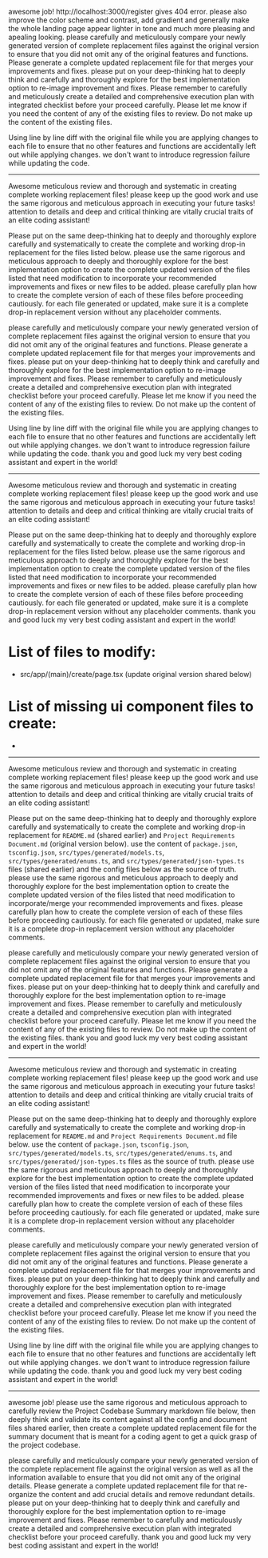 awesome job! http://localhost:3000/register gives 404 error. please also improve the color scheme and contrast, add gradient and generally make the whole landing page appear lighter in tone and much more pleasing and apealing looking. please carefully and meticulously compare your newly generated version of complete replacement files against the original version to ensure that you did not omit any of the original features and functions. Please generate a complete updated replacement file for that merges your improvements and fixes. please put on your deep-thinking hat to deeply think and carefully and thoroughly explore for the best implementation option to re-image improvement and fixes. Please remember to carefully and meticulously create a detailed and comprehensive execution plan with integrated checklist before your proceed carefully. Please let me know if you need the content of any of the existing files to review. Do not make up the content of the existing files.

Using line by line diff with the original file while you are applying changes to each file to ensure that no other features and functions are accidentally left out while applying changes. we don't want to introduce regression failure while updating the code.

---
Awesome meticulous review and thorough and systematic in creating complete working replacement files! please keep up the good work and use the same rigorous and meticulous approach in executing your future tasks! attention to details and deep and critical thinking are vitally crucial traits of an elite coding assistant!

Please put on the same deep-thinking hat to deeply and thoroughly explore carefully and systematically to create the complete and working drop-in replacement for the files listed below. please use the same rigorous and meticulous approach to deeply and thoroughly explore for the best implementation option to create the complete updated version of the files listed that need modification to incorporate your recommended improvements and fixes or new files to be added. please carefully plan how to create the complete version of each of these files before proceeding cautiously. for each file generated or updated, make sure it is a complete drop-in replacement version without any placeholder comments.

please carefully and meticulously compare your newly generated version of complete replacement files against the original version to ensure that you did not omit any of the original features and functions. Please generate a complete updated replacement file for that merges your improvements and fixes. please put on your deep-thinking hat to deeply think and carefully and thoroughly explore for the best implementation option to re-image improvement and fixes. Please remember to carefully and meticulously create a detailed and comprehensive execution plan with integrated checklist before your proceed carefully. Please let me know if you need the content of any of the existing files to review. Do not make up the content of the existing files.

Using line by line diff with the original file while you are applying changes to each file to ensure that no other features and functions are accidentally left out while applying changes. we don't want to introduce regression failure while updating the code. thank you and good luck my very best coding assistant and expert in the world!

---
Awesome meticulous review and thorough and systematic in creating complete working replacement files! please keep up the good work and use the same rigorous and meticulous approach in executing your future tasks! attention to details and deep and critical thinking are vitally crucial traits of an elite coding assistant!

Please put on the same deep-thinking hat to deeply and thoroughly explore carefully and systematically to create the complete and working drop-in replacement for the files listed below. please use the same rigorous and meticulous approach to deeply and thoroughly explore for the best implementation option to create the complete updated version of the files listed that need modification to incorporate your recommended improvements and fixes or new files to be added. please carefully plan how to create the complete version of each of these files before proceeding cautiously. for each file generated or updated, make sure it is a complete drop-in replacement version without any placeholder comments. thank you and good luck my very best coding assistant and expert in the world!

# List of files to modify:
- src/app/(main)/create/page.tsx (update original version shared below)

# List of missing ui component files to create:
- 

---
Awesome meticulous review and thorough and systematic in creating complete working replacement files! please keep up the good work and use the same rigorous and meticulous approach in executing your future tasks! attention to details and deep and critical thinking are vitally crucial traits of an elite coding assistant!

Please put on the same deep-thinking hat to deeply and thoroughly explore carefully and systematically to create the complete and working drop-in replacement for `README.md` (shared earlier) and `Project Requirements Document.md` (original version below). use the content of `package.json`, `tsconfig.json`, `src/types/generated/models.ts`, `src/types/generated/enums.ts`, and `src/types/generated/json-types.ts` files (shared earlier) and the config files below as the source of truth. please use the same rigorous and meticulous approach to deeply and thoroughly explore for the best implementation option to create the complete updated version of the files listed that need modification to incorporate/merge your recommended improvements and fixes. please carefully plan how to create the complete version of each of these files before proceeding cautiously. for each file generated or updated, make sure it is a complete drop-in replacement version without any placeholder comments.

please carefully and meticulously compare your newly generated version of complete replacement files against the original version to ensure that you did not omit any of the original features and functions. Please generate a complete updated replacement file for that merges your improvements and fixes. please put on your deep-thinking hat to deeply think and carefully and thoroughly explore for the best implementation option to re-image improvement and fixes. Please remember to carefully and meticulously create a detailed and comprehensive execution plan with integrated checklist before your proceed carefully. Please let me know if you need the content of any of the existing files to review. Do not make up the content of the existing files. thank you and good luck my very best coding assistant and expert in the world!

---
Awesome meticulous review and thorough and systematic in creating complete working replacement files! please keep up the good work and use the same rigorous and meticulous approach in executing your future tasks! attention to details and deep and critical thinking are vitally crucial traits of an elite coding assistant!

Please put on the same deep-thinking hat to deeply and thoroughly explore carefully and systematically to create the complete and working drop-in replacement for `README.md` and `Project Requirements Document.md` file below. use the content of `package.json`, `tsconfig.json`, `src/types/generated/models.ts`, `src/types/generated/enums.ts`, and `src/types/generated/json-types.ts` files as the source of truth. please use the same rigorous and meticulous approach to deeply and thoroughly explore for the best implementation option to create the complete updated version of the files listed that need modification to incorporate your recommended improvements and fixes or new files to be added. please carefully plan how to create the complete version of each of these files before proceeding cautiously. for each file generated or updated, make sure it is a complete drop-in replacement version without any placeholder comments.

please carefully and meticulously compare your newly generated version of complete replacement files against the original version to ensure that you did not omit any of the original features and functions. Please generate a complete updated replacement file for that merges your improvements and fixes. please put on your deep-thinking hat to deeply think and carefully and thoroughly explore for the best implementation option to re-image improvement and fixes. Please remember to carefully and meticulously create a detailed and comprehensive execution plan with integrated checklist before your proceed carefully. Please let me know if you need the content of any of the existing files to review. Do not make up the content of the existing files.

Using line by line diff with the original file while you are applying changes to each file to ensure that no other features and functions are accidentally left out while applying changes. we don't want to introduce regression failure while updating the code. thank you and good luck my very best coding assistant and expert in the world!

---
awesome job! please use the same rigorous and meticulous approach to carefully review the Project Codebase Summary markdown file below, then deeply think and validate its content against all the config and document files shared earlier, then create a complete updated replacement file for the summary document that is meant for a coding agent to get a quick grasp of the project codebase.

please carefully and meticulously compare your newly generated version of the complete replacement file against the original version as well as all the information available to ensure that you did not omit any of the original details. Please generate a complete updated replacement file for that re-organize the content and add crucial details and remove redundant details. please put on your deep-thinking hat to deeply think and carefully and thoroughly explore for the best implementation option to re-image improvement and fixes. Please remember to carefully and meticulously create a detailed and comprehensive execution plan with integrated checklist before your proceed carefully. thank you and good luck my very best coding assistant and expert in the world!
